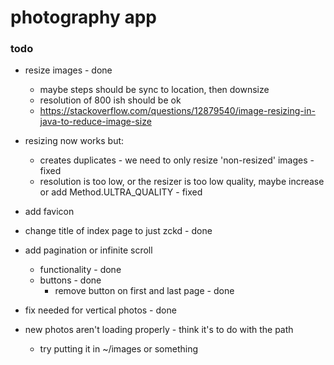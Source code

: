 # photography app

### todo

* resize images - done
    * maybe steps should be sync to location, then downsize
    * resolution of 800 ish should be ok
    * https://stackoverflow.com/questions/12879540/image-resizing-in-java-to-reduce-image-size
    
* resizing now works but:
    * creates duplicates - we need to only resize 'non-resized' images - fixed
    * resolution is too low, or the resizer is too low quality, maybe increase or add Method.ULTRA_QUALITY - fixed
    
* add favicon
* change title of index page to just zckd - done
* add pagination or infinite scroll
    * functionality - done
    * buttons - done
        * remove button on first and last page - done
    
* fix needed for vertical photos - done
* new photos aren't loading properly - think it's to do with the path
    * try putting it in ~/images or something